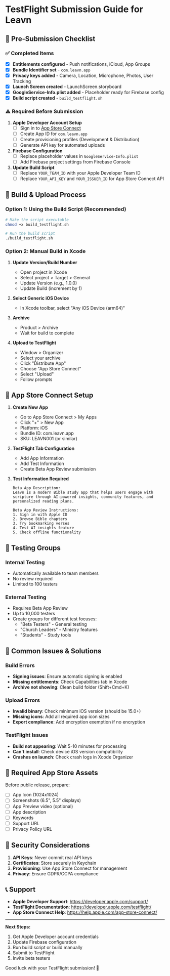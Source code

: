 # TestFlight Submission Guide for Leavn

## 🎯 Pre-Submission Checklist

### ✅ Completed Items
- [x] **Entitlements configured** - Push notifications, iCloud, App Groups
- [x] **Bundle Identifier set** - `com.leavn.app`
- [x] **Privacy keys added** - Camera, Location, Microphone, Photos, User Tracking
- [x] **Launch Screen created** - LaunchScreen.storyboard
- [x] **GoogleService-Info.plist added** - Placeholder ready for Firebase config
- [x] **Build script created** - `build_testflight.sh`

### ⚠️ Required Before Submission

1. **Apple Developer Account Setup**
   - [ ] Sign in to [App Store Connect](https://appstoreconnect.apple.com)
   - [ ] Create App ID for `com.leavn.app`
   - [ ] Create provisioning profiles (Development & Distribution)
   - [ ] Generate API key for automated uploads

2. **Firebase Configuration**
   - [ ] Replace placeholder values in `GoogleService-Info.plist`
   - [ ] Add Firebase project settings from Firebase Console

3. **Update Build Script**
   - [ ] Replace `YOUR_TEAM_ID` with your Apple Developer Team ID
   - [ ] Replace `YOUR_API_KEY` and `YOUR_ISSUER_ID` for App Store Connect API

## 🚀 Build & Upload Process

### Option 1: Using the Build Script (Recommended)
```bash
# Make the script executable
chmod +x build_testflight.sh

# Run the build script
./build_testflight.sh
```

### Option 2: Manual Build in Xcode

1. **Update Version/Build Number**
   - Open project in Xcode
   - Select project > Target > General
   - Update Version (e.g., 1.0.0)
   - Update Build (increment by 1)

2. **Select Generic iOS Device**
   - In Xcode toolbar, select "Any iOS Device (arm64)"

3. **Archive**
   - Product > Archive
   - Wait for build to complete

4. **Upload to TestFlight**
   - Window > Organizer
   - Select your archive
   - Click "Distribute App"
   - Choose "App Store Connect"
   - Select "Upload"
   - Follow prompts

## 📝 App Store Connect Setup

1. **Create New App**
   - Go to App Store Connect > My Apps
   - Click "+" > New App
   - Platform: iOS
   - Bundle ID: com.leavn.app
   - SKU: LEAVN001 (or similar)

2. **TestFlight Tab Configuration**
   - Add App Information
   - Add Test Information
   - Create Beta App Review submission

3. **Test Information Required**
   ```
   Beta App Description: 
   Leavn is a modern Bible study app that helps users engage with 
   scripture through AI-powered insights, community features, and 
   personalized reading plans.

   Beta App Review Instructions:
   1. Sign in with Apple ID
   2. Browse Bible chapters
   3. Try bookmarking verses
   4. Test AI insights feature
   5. Check offline functionality
   ```

## 🧪 Testing Groups

### Internal Testing
- Automatically available to team members
- No review required
- Limited to 100 testers

### External Testing
- Requires Beta App Review
- Up to 10,000 testers
- Create groups for different test focuses:
  - "Beta Testers" - General testing
  - "Church Leaders" - Ministry features
  - "Students" - Study tools

## 🐛 Common Issues & Solutions

### Build Errors
- **Signing issues**: Ensure automatic signing is enabled
- **Missing entitlements**: Check Capabilities tab in Xcode
- **Archive not showing**: Clean build folder (Shift+Cmd+K)

### Upload Errors
- **Invalid binary**: Check minimum iOS version (should be 15.0+)
- **Missing icons**: Add all required app icon sizes
- **Export compliance**: Add encryption exemption if no encryption

### TestFlight Issues
- **Build not appearing**: Wait 5-10 minutes for processing
- **Can't install**: Check device iOS version compatibility
- **Crashes on launch**: Check crash logs in Xcode Organizer

## 📱 Required App Store Assets

Before public release, prepare:
- [ ] App Icon (1024x1024)
- [ ] Screenshots (6.5", 5.5" displays)
- [ ] App Preview video (optional)
- [ ] App description
- [ ] Keywords
- [ ] Support URL
- [ ] Privacy Policy URL

## 🔐 Security Considerations

1. **API Keys**: Never commit real API keys
2. **Certificates**: Store securely in Keychain
3. **Provisioning**: Use App Store Connect for management
4. **Privacy**: Ensure GDPR/CCPA compliance

## 📞 Support

- **Apple Developer Support**: https://developer.apple.com/support/
- **TestFlight Documentation**: https://developer.apple.com/testflight/
- **App Store Connect Help**: https://help.apple.com/app-store-connect/

---

**Next Steps:**
1. Get Apple Developer account credentials
2. Update Firebase configuration
3. Run build script or build manually
4. Submit to TestFlight
5. Invite beta testers

Good luck with your TestFlight submission! 🎉
